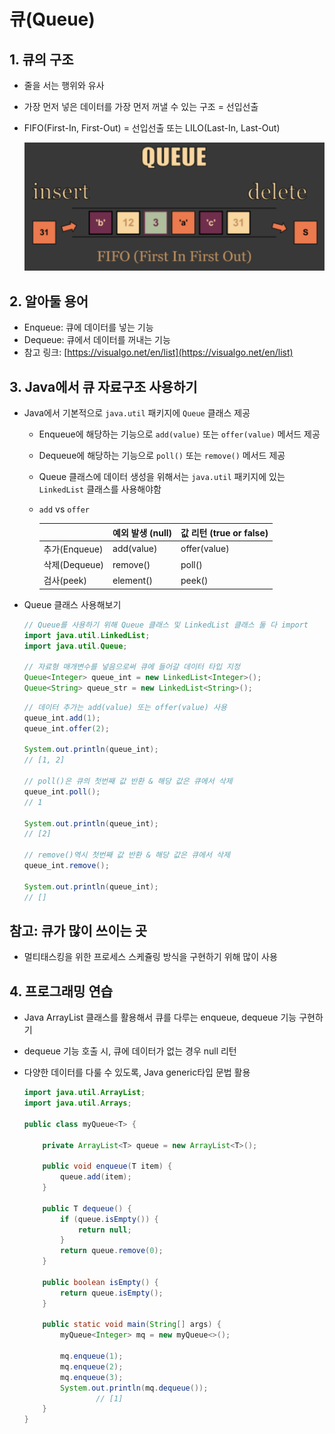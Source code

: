 # 큐(Queue)

## 1. 큐의 구조

- 줄을 서는 행위와 유사
- 가장 먼저 넣은 데이터를 가장 먼저 꺼낼 수 있는 구조 = 선입선출
- FIFO(First-In, First-Out) = 선입선출 또는 LILO(Last-In, Last-Out)
    
    ![스크린샷 2021-12-31 오후 2.53.03.png](./image/queue-1.png)
    

## 2. 알아둘 용어

- Enqueue: 큐에 데이터를 넣는 기능
- Dequeue: 큐에서 데이터를 꺼내는 기능
- 참고 링크: [https://visualgo.net/en/list](https://visualgo.net/en/list)

## 3. Java에서 큐 자료구조 사용하기

- Java에서 기본적으로 `java.util` 패키지에 `Queue` 클래스 제공
    - Enqueue에 해당하는 기능으로 `add(value)` 또는 `offer(value)` 메서드 제공
    - Dequeue에 해당하는 기능으로 `poll()` 또는 `remove()` 메서드 제공
    - Queue 클래스에 데이터 생성을 위해서는 `java.util` 패키지에 있는 `LinkedList` 클래스를 사용해야함
    - `add` vs `offer`
        
        |  | 예외 발생 (null) | 값 리턴 (true or false) |
        | --- | --- | --- |
        | 추가(Enqueue) | add(value) | offer(value) |
        | 삭제(Dequeue) | remove() | poll() |
        | 검사(peek) | element() | peek() |

- Queue 클래스 사용해보기
    
    ```java
    // Queue를 사용하기 위해 Queue 클래스 및 LinkedList 클래스 둘 다 import
    import java.util.LinkedList;
    import java.util.Queue;
    
    // 자료형 매개변수를 넣음으로써 큐에 들어갈 데이터 타입 지정
    Queue<Integer> queue_int = new LinkedList<Integer>();
    Queue<String> queue_str = new LinkedList<String>();
    ```
    
    ```java
    // 데이터 추가는 add(value) 또는 offer(value) 사용
    queue_int.add(1);
    queue_int.offer(2);
    
    System.out.println(queue_int);
    // [1, 2]
    
    // poll()은 큐의 첫번째 값 반환 & 해당 값은 큐에서 삭제
    queue_int.poll();
    // 1
    
    System.out.println(queue_int);
    // [2]
    
    // remove()역시 첫번째 값 반환 & 해당 값은 큐에서 삭제
    queue_int.remove();
    
    System.out.println(queue_int);
    // []
    ```
    

## 참고: 큐가 많이 쓰이는 곳

- 멀티태스킹을 위한 프로세스 스케쥴링 방식을 구현하기 위해 많이 사용


## 4. 프로그래밍 연습

- Java ArrayList 클래스를 활용해서 큐를 다루는 enqueue, dequeue 기능 구현하기
- dequeue 기능 호출 시, 큐에 데이터가 없는 경우 null 리턴
- 다양한 데이터를 다룰 수 있도록, Java generic타입 문법 활용
    
    ```java
    import java.util.ArrayList;
    import java.util.Arrays;
    
    public class myQueue<T> {
    
        private ArrayList<T> queue = new ArrayList<T>();
    
        public void enqueue(T item) {
            queue.add(item);
        }
    
        public T dequeue() {
            if (queue.isEmpty()) {
                return null;
            }
            return queue.remove(0);
        }
    
        public boolean isEmpty() {
            return queue.isEmpty();
        }
    
        public static void main(String[] args) {
            myQueue<Integer> mq = new myQueue<>();
    
            mq.enqueue(1);
            mq.enqueue(2);
            mq.enqueue(3);
            System.out.println(mq.dequeue());
    				// [1]
        }
    }
    ```